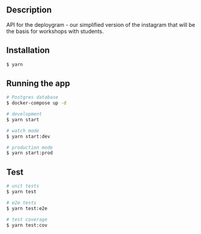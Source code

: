 ## Description
API for the deploygram - our simplified version of the instagram that will be the basis for workshops with students.

## Installation

```bash
$ yarn

```

## Running the app

```bash
# Postgres database
$ docker-compose up -d

# development
$ yarn start

# watch mode
$ yarn start:dev

# production mode
$ yarn start:prod
```

## Test

```bash
# unit tests
$ yarn test

# e2e tests
$ yarn test:e2e

# test coverage
$ yarn test:cov
```
